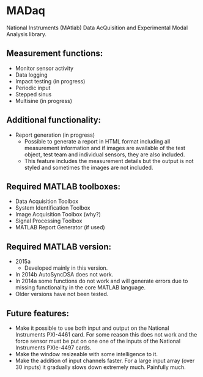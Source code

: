 # MADaq

National Instruments (MAtlab) Data AcQuisition and Experimental Modal Analysis library.

## Measurement functions:
- Monitor sensor activity
- Data logging
- Impact testing (in progress)
- Periodic input
- Stepped sinus
- Multisine (in progress)

## Additional functionality:
- Report generation (in progress)
  - Possible to generate a report in HTML format including all measurement information and if images are available of the test object, test team and individual sensors, they are also included.
  - This feature includes the measurement details but the output is not styled and sometimes the images are not included.

## Required MATLAB toolboxes:
- Data Acquisition Toolbox
- System Identification Toolbox
- Image Acquisition Toolbox (why?)
- Signal Processing Toolbox
- MATLAB Report Generator (if used)

## Required MATLAB version:
- 2015a
  - Developed mainly in this version.
- In 2014b AutoSyncDSA does not work.
- In 2014a some functions do not work and will generate errors due to missing functionality in the core MATLAB language.
- Older versions have not been tested.

## Future features:
- Make it possible to use both input and output on the National Instruments PXI-4461 card. For some reason this does not work and the force sensor must be put on one one of the inputs of the National Instruments PXIe-4497 cards.
- Make the window resizeable with some intelligence to it.
- Make the addition of input channels faster. For a large input array (over 30 inputs) it gradually slows down extremely much. Painfully much.